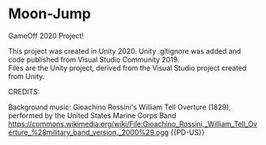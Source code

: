 # Moon-Jump
GameOff 2020 Project!

This project was created in Unity 2020.  Unity .gitignore was added and code published from Visual Studio Community 2019.  
Files are the Unity project, derived from the Visual Studio project created from Unity.

CREDITS:

Background music:  Gioachino Rossini's William Tell Overture (1829), performed by the United States Marine Corps Band 
https://commons.wikimedia.org/wiki/File:Gioachino_Rossini,_William_Tell_Overture_%28military_band_version,_2000%29.ogg
{{PD-US}}
